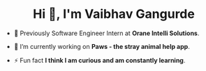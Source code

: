 

<h1 align="center">Hi 👋, I'm Vaibhav Gangurde</h1>

- 💼 Previously Software Engineer Intern at **Orane Intelli Solutions**.

- 🔭 I’m currently working on **Paws - the stray animal help app**.

- ⚡ Fun fact **I think I am curious and am constantly learning**.
